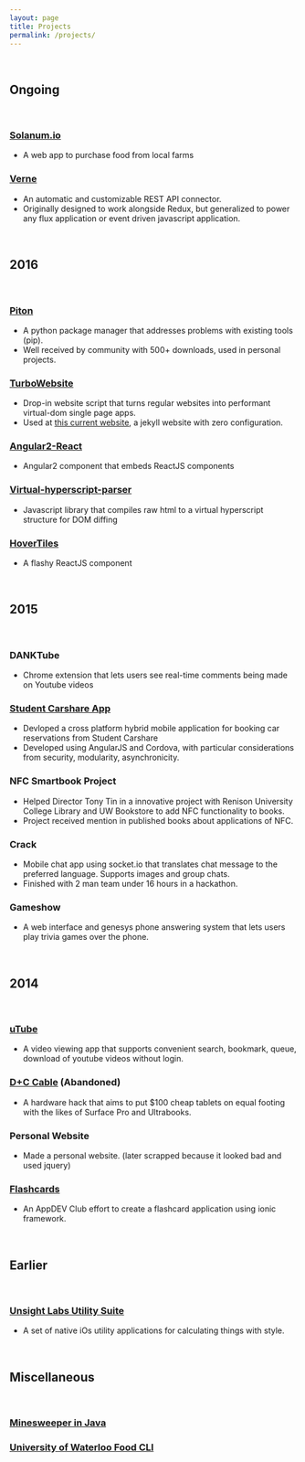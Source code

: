 ```yaml
---
layout: page
title: Projects
permalink: /projects/
---
```


<br />

## Ongoing
<br />

### [Solanum.io](https://solanum.io)
- A web app to purchase food from local farms

### [Verne](https://looklikeapro.gitbooks.io/verne/content/)
- An automatic and customizable REST API connector.
- Originally designed to work alongside Redux, but generalized to power any flux application or event driven javascript application.

<br />

## 2016
<br />

### [Piton](https://github.com/LookLikeAPro/PPM)
- A python package manager that addresses problems with existing tools (pip).
- Well received by community with 500+ downloads, used in personal projects.

### [TurboWebsite](https://github.com/LookLikeAPro/Turbowebsite)
- Drop-in website script that turns regular websites into performant virtual-dom single page apps.
- Used at [this current website](https://github.com/LookLikeAPro/looklikeapro.github.io), a jekyll website with zero configuration.

### [Angular2-React](https://github.com/LookLikeAPro/Angular2-React)
- Angular2 component that embeds ReactJS components

### [Virtual-hyperscript-parser](https://github.com/LookLikeAPro/virtual-hyperscript-parser)
- Javascript library that compiles raw html to a virtual hyperscript structure for DOM diffing

### [HoverTiles](https://github.com/LookLikeAPro/HoverTiles)
- A flashy ReactJS component

<br />

## 2015
<br />

### DANKTube
- Chrome extension that lets users see real-time comments being made on Youtube videos

### [Student Carshare App](studentcarshareapp)
- Devloped a cross platform hybrid mobile application for booking car reservations from Student Carshare
- Developed using AngularJS and Cordova, with particular considerations from security, modularity, asynchronicity.

### NFC Smartbook Project
- Helped Director Tony Tin in a innovative project with Renison University College Library and UW Bookstore to add NFC functionality to books.
- Project received mention in published books about applications of NFC.

### Crack
- Mobile chat app using socket.io that translates chat message to the preferred language. Supports images and group chats.
- Finished with 2 man team under 16 hours in a hackathon.

### Gameshow
- A web interface and genesys phone answering system that lets users play trivia games over the phone.

<br />

## 2014
<br />

### [uTube](utube)
- A video viewing app that supports convenient search, bookmark, queue, download of youtube videos without login.

### [D+C Cable](/projects/dc-cable) (Abandoned)
- A hardware hack that aims to put $100 cheap tablets on equal footing with the likes of Surface Pro and Ultrabooks.

### Personal Website
- Made a personal website. (later scrapped because it looked bad and used jquery)

### [Flashcards](flashcards)
- An AppDEV Club effort to create a flashcard application using ionic framework.

<br />

## Earlier
<br />

### [Unsight Labs Utility Suite](http://unsightlabs.com)
- A set of native iOs utility applications for calculating things with style.

<br />

## Miscellaneous

<br />

### [Minesweeper in Java](/projects/minesweeper)

### [University of Waterloo Food CLI](http://github.com/LookLikeAPro/UWFoodCLI)

<div style="display: none">
### [CORS Proxy](http://github.com/LookLikeAPro/CORSProxy2)

### [Equation Solver](http://github.com/LookLikeAPro/Interpreter)

### [VEX Robot](/projects/vex-robot)
</div>